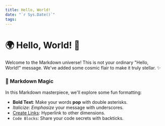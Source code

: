 ```yaml
---
title: Hello, World!
date: "`r Sys.Date()`"
tags:
---
```

# 🌍 Hello, World! 🚀

Welcome to the Markdown universe! This is not your ordinary "Hello, World!" message. We've added some cosmic flair to make it truly stellar. ✨

### 🌠 Markdown Magic

In this Markdown masterpiece, we'll explore some fun formatting:

- **Bold Text**: Make your words **pop** with double asterisks.
- *Italicize*: _Emphasize_ your message with underscores.
- [Create Links](https://www.example.com): Hyperlink to other dimensions.
- `Code Blocks`: Share your code secrets with backticks.
